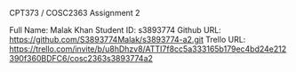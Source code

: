 CPT373 / COSC2363 Assignment 2

Full Name: Malak Khan
Student ID: s3893774
Github URL: https://github.com/S3893774Malak/s3893774-a2.git
Trello URL: https://trello.com/invite/b/u8hDhzv8/ATTI7f8cc5a333165b179ec4bd24e212390f360BDFC6/cosc2363s3893774a2
